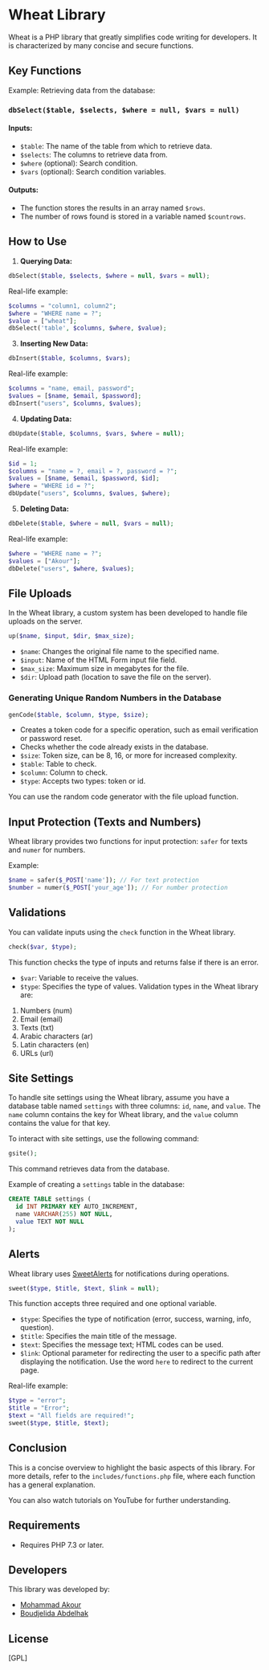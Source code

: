 # Wheat Library

Wheat is a PHP library that greatly simplifies code writing for developers. It is characterized by many concise and secure functions.

## Key Functions
Example: Retrieving data from the database:

### `dbSelect($table, $selects, $where = null, $vars = null)`

#### Inputs:

- `$table`: The name of the table from which to retrieve data.
- `$selects`: The columns to retrieve data from.
- `$where` (optional): Search condition.
- `$vars` (optional): Search condition variables.

#### Outputs:

- The function stores the results in an array named `$rows`.
- The number of rows found is stored in a variable named `$countrows`.

## How to Use

1. **Querying Data:**

```php
dbSelect($table, $selects, $where = null, $vars = null);
```

Real-life example:

```php
$columns = "column1, column2";
$where = "WHERE name = ?";
$value = ["wheat"];
dbSelect('table', $columns, $where, $value);
```

3. **Inserting New Data:**

```php
dbInsert($table, $columns, $vars);
```

Real-life example:

```php
$columns = "name, email, password";
$values = [$name, $email, $password];
dbInsert("users", $columns, $values);
```

4. **Updating Data:**

```php
dbUpdate($table, $columns, $vars, $where = null);
```

Real-life example:

```php
$id = 1;
$columns = "name = ?, email = ?, password = ?";
$values = [$name, $email, $password, $id];
$where = "WHERE id = ?";
dbUpdate("users", $columns, $values, $where);
```

5. **Deleting Data:**

```php
dbDelete($table, $where = null, $vars = null);
```

Real-life example:

```php
$where = "WHERE name = ?";
$values = ["Akour"];
dbDelete("users", $where, $values);
```

## File Uploads
In the Wheat library, a custom system has been developed to handle file uploads on the server.

```php
up($name, $input, $dir, $max_size);
```

- `$name`: Changes the original file name to the specified name.
- `$input`: Name of the HTML Form input file field.
- `$max_size`: Maximum size in megabytes for the file.
- `$dir`: Upload path (location to save the file on the server).

### Generating Unique Random Numbers in the Database
```php
genCode($table, $column, $type, $size);
```

- Creates a token code for a specific operation, such as email verification or password reset.
- Checks whether the code already exists in the database.
- `$size`: Token size, can be 8, 16, or more for increased complexity.
- `$table`: Table to check.
- `$column`: Column to check.
- `$type`: Accepts two types: token or id.

You can use the random code generator with the file upload function.

## Input Protection (Texts and Numbers)
Wheat library provides two functions for input protection: `safer` for texts and `numer` for numbers.

Example:

```php
$name = safer($_POST['name']); // For text protection
$number = numer($_POST['your_age']); // For number protection
```

## Validations
You can validate inputs using the `check` function in the Wheat library.

```php
check($var, $type);
```

This function checks the type of inputs and returns false if there is an error.

- `$var`: Variable to receive the values.
- `$type`: Specifies the type of values. Validation types in the Wheat library are:
 1. Numbers (num)
 2. Email (email)
 3. Texts (txt)
 4. Arabic characters (ar)
 5. Latin characters (en)
 6. URLs (url)

## Site Settings
To handle site settings using the Wheat library, assume you have a database table named `settings` with three columns: `id`, `name`, and `value`. The `name` column contains the key for Wheat library, and the `value` column contains the value for that key.

To interact with site settings, use the following command:

```php
gsite();
```

This command retrieves data from the database.

Example of creating a `settings` table in the database:

```sql
CREATE TABLE settings (
  id INT PRIMARY KEY AUTO_INCREMENT,
  name VARCHAR(255) NOT NULL,
  value TEXT NOT NULL
);
```

## Alerts
Wheat library uses [SweetAlerts](https://github.com/sweetalert2/sweetalert2) for notifications during operations.

```php
sweet($type, $title, $text, $link = null);
```

This function accepts three required and one optional variable.

- `$type`: Specifies the type of notification (error, success, warning, info, question).
- `$title`: Specifies the main title of the message.
- `$text`: Specifies the message text; HTML codes can be used.
- `$link`: Optional parameter for redirecting the user to a specific path after displaying the notification. Use the word `here` to redirect to the current page.

Real-life example:

```php
$type = "error";
$title = "Error";
$text = "All fields are required!";
sweet($type, $title, $text);
```

## Conclusion
This is a concise overview to highlight the basic aspects of this library. For more details, refer to the `includes/functions.php` file, where each function has a general explanation.

You can also watch tutorials on YouTube for further understanding.

## Requirements
- Requires PHP 7.3 or later.

## Developers
This library was developed by:
- [Mohammad Akour](https://github.com/akourpro)
- [Boudjelida Abdelhak](https://github.com/abdelhakpro)

## License
[GPL]

